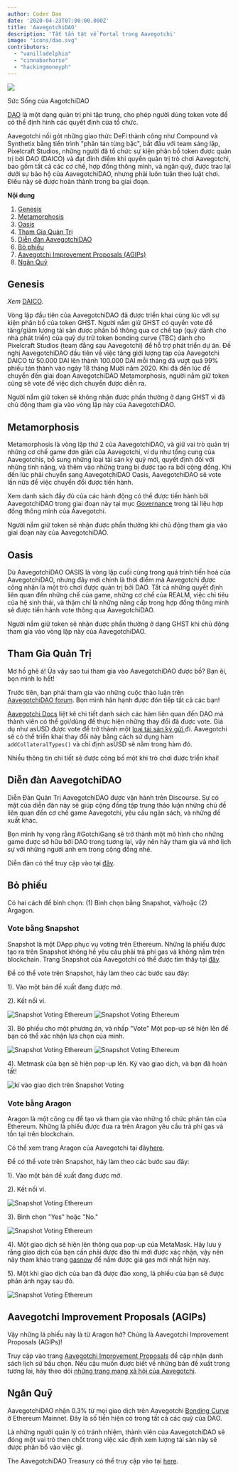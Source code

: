 ```yaml
---
author: Coder Dan
date: '2020-04-23T07:00:00.000Z'
title: 'AavegotchiDAO'
description: 'Tất tần tật về Portal trong Aavegotchi'
image: "icons/dao.svg"
contributors:
  - "vanilladelphia"
  - "cinnabarhorse"
  - "hackingmoneyph"
---
```


<div class="headerImageContainer">
<img class="headerImage" src="/dao/dao.png">
<p class="headerImageText">Sức Sống của AagotchiDAO</p>
</div>

[DAO](glossary#dao) là một dạng quản trị phi tập trung, cho phép người dùng token vote để có thể định hình các quyết định của tổ chức.

Aavegotchi nối gót những giao thức DeFi thành công như Compound và Synthetix bằng tiến trình "phân tán từng bậc", bắt đầu với team sáng lập, Pixelcraft Studios, những người đã tổ chức sự kiện phân bổ token được quản trị bởi DAO (DAICO) và đạt đỉnh điểm khi quyền quản trị trò chơi Aavegotchi, bao gồm tất cả các cơ chế, hợp đồng thông minh, và ngân quỹ, được trao lại dưới sự bảo hộ của AavegotchiDAO, nhưng phải luôn tuân theo luật chơi. Điều này sẽ được hoàn thành trong ba giai đoạn.

<div class="contentsBox">

**Nội dung**

<ol>
<li><a href=#genesis>Genesis</a></li>
<li><a href=#metamorphosis>Metamorphosis</a></li>
<li><a href=#oasis>Oasis</a></li>
<li><a href=#participating-in-governance>Tham Gia Quản Trị</a></li>
<li><a href=#aavegotchidao-forum>Diễn đàn AavegotchiDAO</a></li>
<li><a href=#voting>Bỏ phiếu</a></li>
<li><a href=#aavegotchi-improvement-proposals--agips->Aavegotchi Improvement Proposals (AGIPs)</a></li>
<li><a href=#treasury>Ngân Quỹ</a></li>
</ol>

</div>

## Genesis

*Xem* [DAICO](https://wiki.aavegotchi.com/curve/#aavegotchi-daico).

Vòng lặp đầu tiên của AavegotchiDAO đã được triển khai cùng lúc với sự kiện phân bổ của token GHST. Người nắm giữ GHST có quyền vote để tăng/giảm lượng tài sản được phân bổ thông qua cơ chế tap (quỹ dành cho nhà phát triển) của quỹ dự trữ token bonding curve (TBC) dành cho Pixelcraft Studios (team đằng sau Aavegotchi) để hỗ trợ phát triển dự án. Đề nghị AavegotchiDAO đầu tiên về việc tăng giới lượng tap của Aavegotchi DAICO từ 50.000 DAI lên thành 100.000 DAI mỗi tháng đã vượt quá 99% phiếu tán thành vào ngày 18 tháng Mười năm 2020. Khi đã đến lúc để chuyển đến giai đoạn AavegotchiDAO Metamorphosis, người nắm giữ token cũng sẽ vote để việc dịch chuyển được diễn ra.

Người nắm giữ token sẽ không nhận được phần thưởng ở dạng GHST vì đã chủ động tham gia vào vòng lặp này của AavegotchiDAO.

## Metamorphosis

Metamorphosis là vòng lặp thứ 2 của AavegotchiDAO, và giữ vai trò quản trị những cơ chế game đơn giản của Aavegotchi, ví dụ như tổng cung của Aavegotchis, bổ sung những loại tài sản ký quỹ mới, quyết định đối với những tính năng, và thêm vào những trang bị được tạo ra bởi cộng đồng. Khi đến lúc phải chuyển sang AavegotchiDAO Oasis, AavegotchiDAO sẽ vote lần nữa để việc chuyển đổi được tiến hành.

Xem danh sách đầy đủ của các hành động có thể được tiến hành bởi AavegotchiDAO trong giai đoạn này tại mục [Governance](https://docs.aavegotchi.com/overview/governance) trong tài liệu hợp đồng thông minh của Aavegotchi.

Người nắm giữ token sẽ nhận được phần thưởng khi chủ động tham gia vào giai đoạn này của AavegotchiDAO.

## Oasis

Dù AavegotchiDAO OASIS là vòng lặp cuối cùng trong quá trình tiến hoá của AavegotchiDAO, nhưng đây mới chính là thời điểm mà Aavegotchi được công nhận là một trò chơi được quản trị bởi DAO. Tất cả những quyết định liên quan đến những chế của game, những cơ chế của REALM, việc chi tiêu của hệ sinh thái, và thậm chí là những nâng cấp trong hợp đồng thông minh sẽ được tiến hành vote thông qua AavegotchiDAO.

Người nắm giữ token sẽ nhận được phần thưởng ở dạng GHST khi chủ động tham gia vào vòng lặp này của AavegotchiDAO.

## Tham Gia Quản Trị
Mơ hồ ghê á! Ủa vậy sao tui tham gia vào AavegotchiDAO được bồ? Bạn êi, bọn mình lo hết!

Trước tiên, bạn phải tham gia vào những cuộc thảo luận trên [AavegotchiDAO forum](https://dao.aavegotchi.com/). Bọn mình hân hạnh được đón tiếp tất cả các bạn!

[Aavegotchi Docs](https://docs.aavegotchi.com/overview/governance) liệt kê chi tiết danh sách các hàm liên quan đến DAO mà thành viên có thể gọi/dùng để thực hiện những thay đổi đã được vote. Giả dụ như asUSD được vote để trở thành một [loại tài sản ký gửi ](/posts/atokens)đi. Aavegotchi sẽ có thể triển khai thay đổi này bằng cách sử dụng hàm `addCollateralTypes()` và chỉ định asUSD sẽ nằm trong hàm đó.

Nhiều thông tin chi tiết sẽ được công bố một khi trò chơi được triển khai!

## Diễn đàn AavegotchiDAO

Diễn Đàn Quản Trị AavegotchiDAO được vận hành trên Discourse. Sự có mặt của diễn đàn này sẽ giúp cộng đồng tập trung thảo luận những chủ đề liên quan đến cơ chế game Aavegotchi, yêu cầu ngân sách, và những đề xuất khác.

Bọn mình hy vọng rằng #GotchiGang sẽ trở thành một mô hình cho những game được sở hữu bởi DAO trong tương lai, vậy nên hãy tham gia và nhớ lịch sự với những người anh em trong cộng đồng nhé.

Diễn đàn có thể truy cập vào tại [đây](https://dao.aavegotchi.com/).

## Bỏ phiếu

Có hai cách để bình chọn: (1) Bình chọn bằng Snapshot, và/hoặc (2) Argagon.


### Vote bằng Snapshot

Snapshot là một DApp phục vụ voting trên Ethereum. Những lá phiếu được tạo ra trên Snapshot không hề yêu cầu phải trả phí gas và không nằm trên blockchain. Trang Snapshot của Aavegotchi có thể được tìm thấy tại [đây](https://snapshot.page/#/aavegotchi.eth).

Để có thể vote trên Snapshot, hãy làm theo các bước sau đây:

1). Vào một bản đề xuất đang được mở.

2). Kết nối ví.

<img class = "bodyImage" src = "/dao/snapshot1.jpg" alt = "Snapshot Voting Ethereum" />
<img class = "bodyImage" src = "/dao/snapshot2.jpg" alt = "Snapshot Voting Ethereum" />

3). Bỏ phiếu cho một phương án, và nhấp "Vote" Một pop-up sẽ hiện lên để bạn có thể xác nhận lựa chọn của mình.

<img class = "bodyImage" src = "/dao/snapshot3.jpg" alt = "Snapshot Voting Ethereum" />
<img class = "bodyImage" src = "/dao/snapshot4.jpg" alt = "Snapshot Voting Ethereum" />

4). Metmask của bạn sẽ hiện pop-up lên. Ký vào giao dịch, và bạn đã hoàn tất!

<img class = "bodyImage" src = "/dao/snapshot5.jpg" alt = "kí vào giao dịch trên Snapshot Voting" />

### Vote bằng Aragon

Aragon là một công cụ để tạo và tham gia vào những tổ chức phân tán của Ethereum. Những lá phiếu được đưa ra trên Aragon yêu cầu trả phí gas và tồn tại trên blockchain.

Có thể xem trang Aragon của Aavegotchi tại đây[here](https://client.aragon.org/#/aavegotchi/0xf63e1edbcb3be8d5fb124f4a228f5412f48e5ae7/).

Để có thể vote trên Snapshot, hãy làm theo các bước sau đây:

1). Vào một bản đề xuất đang được mở.

2). Kết nối ví.

<img class = "bodyImage" src = "/dao/aragon1.jpg" alt = "Snapshot Voting Ethereum" />

3). Bình chọn "Yes" hoặc "No."

<img class = "bodyImage" src = "/dao/aragon2.jpg" alt = "Snapshot Voting Ethereum" />

4). Một giao dịch sẽ hiện lên thông qua pop-up của MetaMask. Hãy lưu ý rằng giao dịch của bạn cần phải được đào thì mới được xác nhận, vậy nên nãy tham khảo trang [gasnow](https://gasnow.org/) để nắm được giá gas mới nhất hiện nay.

5). Một khi giao dịch của bạn đã được đào xong, lá phiếu của bạn sẽ được phản ánh ngay sau đó.


<img class = "bodyImage" src = "/dao/aragon3.jpg" alt = "Snapshot Voting Ethereum" />

## Aavegotchi Improvement Proposals (AGIPs)

Vậy những lá phiếu này là từ Aragon hở? Chúng là Aavegotchi Improvement Proposals (AGIPs)!

Truy cập vào trang [Aavegotchi Improvement Proposals](/aavegotchi-improvement-proposals) để cập nhận danh sách lịch sử bầu chọn. Nếu cậu muốn được biết về những bản đề xuất trong tương lai, hãy theo dõi [những trang mạng xã hội của Aavegotchi](/socialmedia).

## Ngân Quỹ

AavegotchiDAO nhận 0.3% từ mọi giao dịch trên Aavegotchi [Bonding Curve](/curve) ở Ethereum Mainnet. Đây là số tiền hiện có trong tất cả các quỹ của DAO.

Là những người quản lý có tránh nhiệm, thành viên của AavegotchiDAO sẽ đóng một vai trò then chốt trong việc xác định xem lượng tài sản này sẽ được phân bổ vào việc gì.

The AavegotchiDAO Treasury có thể truy cập vào tại [here](https://aavegotchi.com/treasury).